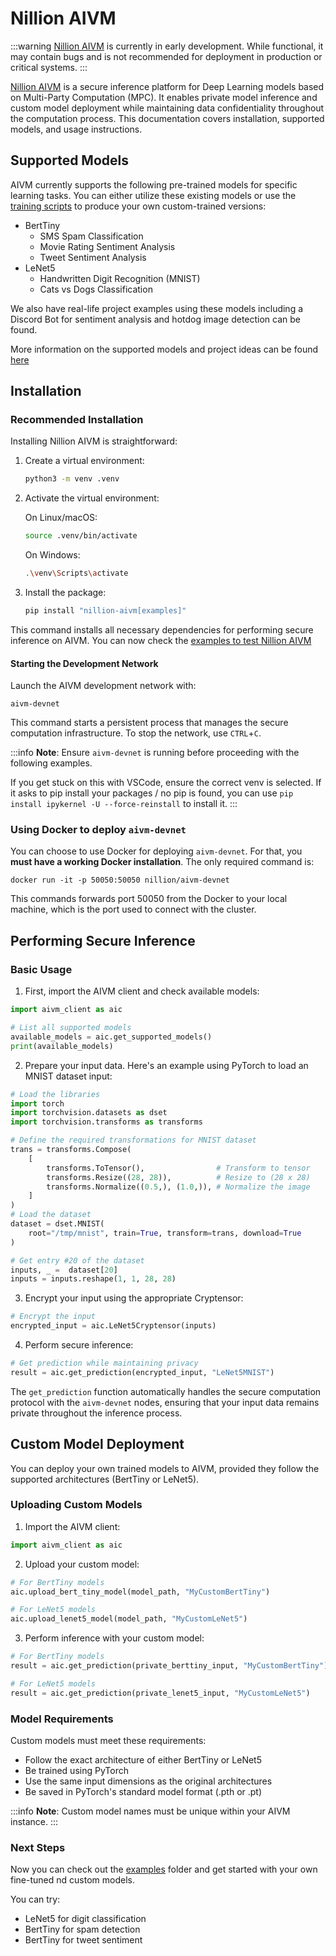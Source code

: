 # Nillion AIVM

:::warning
[Nillion AIVM](https://github.com/NillionNetwork/nillion-aivm) is currently in early development. While functional, it may contain bugs and is not recommended for deployment in production or critical systems.
::: 

[Nillion AIVM](https://github.com/NillionNetwork/nillion-aivm) is a secure inference platform for Deep Learning models based on Multi-Party Computation (MPC). It enables private model inference and custom model deployment while maintaining data confidentiality throughout the computation process. This documentation covers installation, supported models, and usage instructions.

## Supported Models

AIVM currently supports the following pre-trained models for specific learning tasks. You can either utilize these existing models or use the [training scripts](https://github.com/NillionNetwork/nillion-aivm/examples) to produce your own custom-trained versions:

- BertTiny
  - SMS Spam Classification
  - Movie Rating Sentiment Analysis
  - Tweet Sentiment Analysis
- LeNet5
  - Handwritten Digit Recognition (MNIST)
  - Cats vs Dogs Classification

We also have real-life project examples using these models including a Discord Bot for sentiment analysis and hotdog image detection can be found. 

More information on the supported models and project ideas can be found [here](./aivm-supported-models.md)

## Installation

### Recommended Installation

Installing Nillion AIVM is straightforward:

1. Create a virtual environment:

   ```bash
   python3 -m venv .venv
   ```

2. Activate the virtual environment:

   On Linux/macOS:

   ```bash
   source .venv/bin/activate
   ```

   On Windows:

   ```bash
   .\venv\Scripts\activate
   ```

3. Install the package:

   ```bash
   pip install "nillion-aivm[examples]"
   ```

This command installs all necessary dependencies for performing secure inference on AIVM. You can now check the  [examples to test Nillion AIVM](https://github.com/NillionNetwork/nillion-aivm)

#### Starting the Development Network

Launch the AIVM development network with:

```shell
aivm-devnet
```

This command starts a persistent process that manages the secure computation infrastructure. To stop the network, use `CTRL`+`C`.

:::info
**Note**: Ensure `aivm-devnet` is running before proceeding with the following examples.

If you get stuck on this with VSCode, ensure the correct venv is selected. If it asks to pip install your packages / no pip is found, you can use `pip install ipykernel -U --force-reinstall` to install it.
:::

### Using Docker to deploy `aivm-devnet`

You can choose to use Docker for deploying `aivm-devnet`. For that, you **must have a working Docker installation**. The only required command is:

```shell
docker run -it -p 50050:50050 nillion/aivm-devnet
```

This commands forwards port 50050 from the Docker to your local machine, which is the port used to connect with the cluster.

## Performing Secure Inference

### Basic Usage

1. First, import the AIVM client and check available models:

```python
import aivm_client as aic

# List all supported models
available_models = aic.get_supported_models()
print(available_models)
```

2. Prepare your input data. Here's an example using PyTorch to load an MNIST dataset input:

```python
# Load the libraries
import torch
import torchvision.datasets as dset
import torchvision.transforms as transforms

# Define the required transformations for MNIST dataset
trans = transforms.Compose(
    [
        transforms.ToTensor(),                # Transform to tensor
        transforms.Resize((28, 28)),          # Resize to (28 x 28)
        transforms.Normalize((0.5,), (1.0,)), # Normalize the image
    ]
)
# Load the dataset
dataset = dset.MNIST(
    root="/tmp/mnist", train=True, transform=trans, download=True
) 

# Get entry #20 of the dataset
inputs, _ =  dataset[20]
inputs = inputs.reshape(1, 1, 28, 28)
```

3. Encrypt your input using the appropriate Cryptensor:

```python
# Encrypt the input
encrypted_input = aic.LeNet5Cryptensor(inputs)
```

4. Perform secure inference:

```python
# Get prediction while maintaining privacy
result = aic.get_prediction(encrypted_input, "LeNet5MNIST")
```

The `get_prediction` function automatically handles the secure computation protocol with the `aivm-devnet` nodes, ensuring that your input data remains private throughout the inference process.

## Custom Model Deployment

You can deploy your own trained models to AIVM, provided they follow the supported architectures (BertTiny or LeNet5).

### Uploading Custom Models

1. Import the AIVM client:

```python
import aivm_client as aic
```

2. Upload your custom model:

```python
# For BertTiny models
aic.upload_bert_tiny_model(model_path, "MyCustomBertTiny")

# For LeNet5 models
aic.upload_lenet5_model(model_path, "MyCustomLeNet5")
```

3. Perform inference with your custom model:

```python
# For BertTiny models
result = aic.get_prediction(private_berttiny_input, "MyCustomBertTiny")

# For LeNet5 models
result = aic.get_prediction(private_lenet5_input, "MyCustomLeNet5")
```

### Model Requirements

Custom models must meet these requirements:
- Follow the exact architecture of either BertTiny or LeNet5
- Be trained using PyTorch
- Use the same input dimensions as the original architectures
- Be saved in PyTorch's standard model format (.pth or .pt)

:::info
**Note**: Custom model names must be unique within your AIVM instance.
::: 

### Next Steps
Now you can check out the [examples](https://github.com/NillionNetwork/nillion-aivm/tree/main/examples) folder and get started with your own fine-tuned nd custom models.

You can try:
- LeNet5 for digit classification
- BertTiny for spam detection
- BertTiny for tweet sentiment